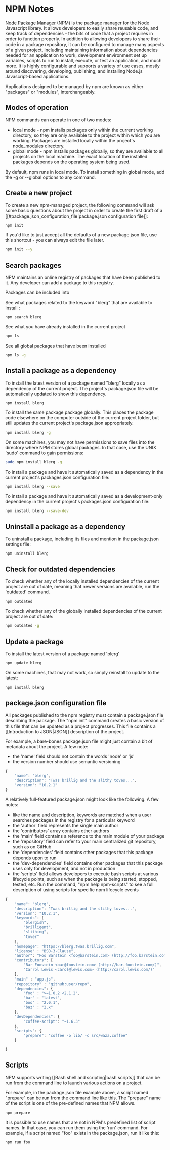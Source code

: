 # NPM Notes

[Node Package Manager](https://www.npmjs.com/) (NPM) is the package manager for the Node Javascript library. It allows developers to easily share reusable code, and keep track of dependencies - the bits of code that a project requires in order to function properly. In addition to allowing developers to share their code in a package repository, it can be configured to manage many aspects of a given project, including maintaining information about dependencies needed for an application to work, development environment set up variables, scripts to run to install, execute, or test an application, and much more. It is highly configurable and supports a variety of use cases, mostly around discovering, developing, publishing, and installing Node.js Javascript-based applications.

Applications designed to be managed by npm are known as either "packages" or "modules", interchangeably.

## Modes of operation

NPM commands can operate in one of two modes:

- local mode - npm installs packages only within the current working directory, so they are only available to the project within which you are working. Packages are installed locally within the project's node_modules directory.
- global mode - npm installs packages globally, so they are available to all projects on the local machine. The exact location of the installed packages depends on the operating system being used.

By default, npm runs in local mode. To install something in global mode, add the -g or --global options to any command.

## Create a new project

To create a new npm-managed project, the following command will ask some basic questions about the project in order to create the first draft of a [[#package.json_configuration_file|package.json configuration file]]:

```bash
npm init
```

If you'd like to just accept all the defaults of a new package.json file, use this shortcut - you can always edit the file later.

```bash
npm init --y
```

## Search packages

NPM maintains an online registry of packages that have been published to it. Any developer can add a package to this registry.

Packages can be included into

See what packages related to the keyword "blerg" that are available to install :

```bash
npm search blerg

```

See what you have already installed in the current project

```bash
npm ls
```

See all global packages that have been installed

```bash
npm ls -g

```

## Install a package as a dependency

To install the latest version of a package named "blerg" locally as a dependency of the current project. The project's package.json file will be automatically updated to show this dependency.

```bash
npm install blerg
```

To install the same package package globally. This places the package code elsewhere on the computer outside of the current project folder, but still updates the current project's package.json appropriately.

```bash
npm install blerg -g

```

On some machines, you may not have permissions to save files into the directory where NPM stores global packages. In that case, use the UNIX 'sudo' command to gain permissions:

```bash
sudo npm install blerg -g
```

To install a package and have it automatically saved as a dependency in the current project's packages.json configuration file:

```bash
npm install blerg --save

```

To install a package and have it automatically saved as a development-only dependency in the current project's packages.json configuration file:

```bash
npm install blerg --save-dev
```

## Uninstall a package as a dependency

To uninstall a package, including its files and mention in the package.json settings file:

```bash
npm uninstall blerg

```

## Check for outdated dependencies

To check whether any of the locally installed dependencies of the current project are out of date, meaning that newer versions are available, run the 'outdated' command.

```bash
npm outdated
```

To check whether any of the globally installed dependencies of the current project are out of date:

```bash
npm outdated -g

```

## Update a package

To install the latest version of a package named 'blerg'

```bash
npm update blerg
```

On some machines, that may not work, so simply reinstall to update to the latest:

```bash
npm install blerg

```

## package.json configuration file

All packages published to the npm registry must contain a package.json file describing the package. The "npm init" command creates a basic version of this file that can be updated as a project progresses. This file contains a [[Introduction to JSON|JSON]] description of the project.

For example, a bare-bones package.json file might just contain a bit of metadata about the project. A few note:

- the 'name' field should not contain the words 'node' or 'js'
- the version number should use semantic versioning

```javascript
{
    "name": "blerg",
    "description": "Twas brillig and the slithy toves...",
    "version": "10.2.1"
}
```

A relatively full-featured package.json might look like the following. A few notes:

- like the name and description, keywords are matched when a user searches packages in the registry for a particular keyword
- the 'author' field represents the single main author
- the 'contributors' array contains other authors
- the 'main' field contains a reference to the main module of your package
- the 'repository' field can refer to your main centralized git repository, such as on GitHub
- the 'dependencies' field contains other packages that this package depends upon to run
- the 'dev-dependencies' field contains other packages that this package uses only for development, and not in production
- the 'scripts' field allows developers to execute bash scripts at various lifecycle points, such as when the package is being started, stopped, tested, etc. Run the command, "npm help npm-scripts" to see a full description of using scripts for specific npm lifecycle events

```javascript
{
	"name": "blerg",
	"description": "Twas brillig and the slithy toves...",
	"version": "10.2.1",
	"keywords": [
		"blergish",
		"brilligent",
		"slithing",
		"tover"
	],
	"homepage": "https://blerg.twas.brillig.com",
	"license" : "BSD-3-Clause",
	"author": "Foo Barstein <foo@barstein.com> (http://foo.barstein.com/)",
	"contributors": [
		"Bar Foostein <bar@foostein.com> (http://bar.foostein.com/)",
		"Carrol Lewis <carol@lewis.com> (http://carol.lewis.com/)"
	],
	"main" : "app.js",
	"repository" : "github:user/repo",
	"dependencies": {
		"foo" : ">=1.0.2 <2.1.2",
		"bar" : "latest",
		"boo" : "2.0.1",
		"baz" : "2.x"
	},
	"devDependencies": {
		"coffee-script": "~1.6.3"
	},
	"scripts": {
		"prepare": "coffee -o lib/ -c src/waza.coffee"
	}

}

```

## Scripts

NPM supports writing [[Bash shell and scripting|bash scripts]] that can be run from the command line to launch various actions on a project.

For example, in the package.json file example above, a script named "prepare" can be run from the command line like this. The "prepare" name of the script is one of the pre-defined names that NPM allows.

```bash
npm prepare

```

It is possible to use names that are not in NPM's predefined list of script names. In that case, you can run them using the 'run' command. For example, if a script named "foo" exists in the package.json, run it like this:

```bash
npm run foo

```

